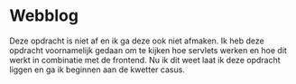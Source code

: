 # Webblog

Deze opdracht is niet af en ik ga deze ook niet afmaken. 
Ik heb deze opdracht voornamelijk gedaan om te kijken hoe servlets werken en hoe dit werkt in combinatie met de frontend. 
Nu ik dit weet laat ik deze opdracht liggen en ga ik beginnen aan de kwetter casus.
